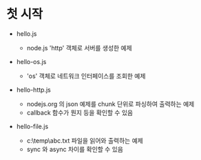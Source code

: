 첫 시작
===

* hello.js
  * node.js 'http' 객체로 서버를 생성한 예제

* hello-os.js
  * 'os' 객체로 네트워크 인터페이스를 조회한 예제

* hello-http.js
  * nodejs.org 의 json 예제를 chunk 단위로 파싱하여 출력하는 예제 
  * callback 함수가 뭔지 등을 확인할 수 있음

* hello-file.js
  * c:\temp\abc.txt 파일을 읽어와 출력하는 예제
  * sync 와 async 차이를 확인할 수 있음